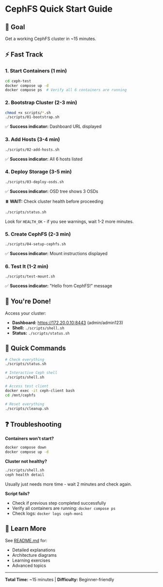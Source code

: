 # CephFS Quick Start Guide

## 🎯 Goal
Get a working CephFS cluster in ~15 minutes.

## ⚡ Fast Track

### 1. Start Containers (1 min)
```bash
cd ceph-test
docker compose up -d
docker compose ps  # Verify all 6 containers are running
```

### 2. Bootstrap Cluster (2-3 min)
```bash
chmod +x scripts/*.sh
./scripts/01-bootstrap.sh
```
✅ **Success indicator:** Dashboard URL displayed

### 3. Add Hosts (3-4 min)
```bash
./scripts/02-add-hosts.sh
```
✅ **Success indicator:** All 6 hosts listed

### 4. Deploy Storage (3-5 min)
```bash
./scripts/03-deploy-osds.sh
```
✅ **Success indicator:** OSD tree shows 3 OSDs

**⏸️ WAIT:** Check cluster health before proceeding
```bash
./scripts/status.sh
```
Look for `HEALTH_OK` - if you see warnings, wait 1-2 more minutes.

### 5. Create CephFS (2-3 min)
```bash
./scripts/04-setup-cephfs.sh
```
✅ **Success indicator:** Mount instructions displayed

### 6. Test It (1-2 min)
```bash
./scripts/test-mount.sh
```
✅ **Success indicator:** "Hello from CephFS!" message

## 🎉 You're Done!

Access your cluster:
- **Dashboard:** https://172.20.0.10:8443 (admin/admin123)
- **Shell:** `./scripts/shell.sh`
- **Status:** `./scripts/status.sh`

## 🔧 Quick Commands

```bash
# Check everything
./scripts/status.sh

# Interactive Ceph shell
./scripts/shell.sh

# Access test client
docker exec -it ceph-client bash
cd /mnt/cephfs

# Reset everything
./scripts/cleanup.sh
```

## ❓ Troubleshooting

**Containers won't start?**
```bash
docker compose down
docker compose up -d
```

**Cluster not healthy?**
```bash
./scripts/shell.sh
ceph health detail
```
Usually just needs more time - wait 2 minutes and check again.

**Script fails?**
- Check if previous step completed successfully
- Verify all containers are running: `docker compose ps`
- Check logs: `docker logs ceph-mon1`

## 📖 Learn More

See [README.md](README.md) for:
- Detailed explanations
- Architecture diagrams
- Learning exercises
- Advanced topics

---

**Total Time:** ~15 minutes | **Difficulty:** Beginner-friendly
